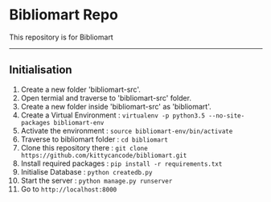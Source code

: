 Bibliomart Repo
======


This repository is for Bibliomart

----------


Initialisation
-------------

 1. Create a new folder 'bibliomart-src'.
 2. Open termial and traverse to 'bibliomart-src' folder.
 3. Create a new folder inside 'bibliomart-src' as 'bibliomart'.
 4. Create a Virtual Environment :
        `virtualenv -p python3.5 --no-site-packages bibliomart-env`
 5. Activate the environment :
        `source bibliomart-env/bin/activate`
 6. Traverse to bibliomart folder :
        `cd bibliomart`
 7. Clone this repository there :
        `git clone https://github.com/kittycancode/bibliomart.git`
 8. Install required packages :
        `pip install -r requirements.txt`
 9. Initialise Database :
        `python createdb.py`
 4. Start the server :
        `python manage.py runserver`
 5. Go to `http://localhost:8000`
